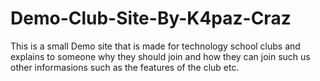 # Demo-Club-Site-By-K4paz-Craz
This is a small Demo site that is made for technology school clubs and explains to someone why they should join and how they can join such us other informasions such as the features of the club etc. 
